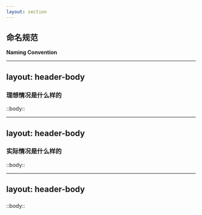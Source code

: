 ```yaml
---
layout: section
---
```


## 命名规范
**Naming Convention**

<!--
- 为什么要单独一章拿出来讲:
  - 因为我认为要把工程也当作作品一样来看待
  - 实际开发过程中会遇到很多的坑
-->

---
layout: header-body
---

### 理想情况是什么样的

::body::

<!--  -->

---
layout: header-body
---

### 实际情况是什么样的

::body::

<!--
- 以一个 cin seq 落石为例
-->

---
layout: header-body
---

### 

::body::

<!--
https://en.wikipedia.org/wiki/Naming_convention_(programming)
-->